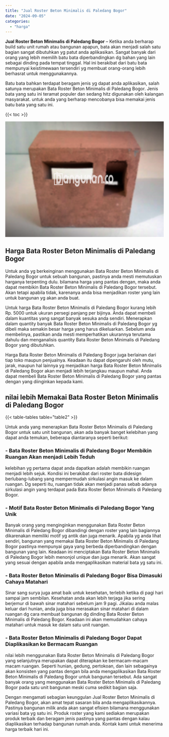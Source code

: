 ```yaml
---
title: "Jual Roster Beton Minimalis di Paledang Bogor"
date: "2024-09-05"
categories: 
  - "harga"
---
```


**Jual Roster Beton Minimalis di Paledang Bogor** – Ketika anda berharap build satu unit rumah atau bangunan apapun, bata akan menjadi salah satu bagian sangat dibutuhkan yg patut anda aplikasikan. Sangat banyak dari orang yang lebih memilih batu bata diperbandingkan dg bahan yang lain sebagai dinding pada tempat tinggal. Hal ini berakibat dari batu bata mempunyai keistimewaan tersendiri yg membuat orang-orang lebih berhasrat untuk menggunakannya.

Batu bata bahkan terdapat beragam jenis yg dapat anda aplikasikan, salah satunya merupakan Bata Roster Beton Minimalis di Paledang Bogor. Jenis bata yang satu ini teramat populer dan sedang hitz digunakan oleh kalangan masyarakat. untuk anda yang berharap mencobanya bisa memakai jenis batu bata yang satu ini.

{{< toc >}}

![Jual Roster Beton Minimalis di Paledang Bogor](/images/bata-roster-minimalis-32.png)

## Harga Bata Roster Beton Minimalis di Paledang Bogor

Untuk anda yg berkeinginan menggunakan Bata Roster Beton Minimalis di Paledang Bogor untuk sebuah bangunan, pastinya anda mesti memutuskan harganya terpenting dulu. bilamana harga yang pantas dengan, maka anda dapat membikin Bata Roster Beton Minimalis di Paledang Bogor tersebut. Akan tetapi apabila tidak, karenanya anda bisa menjadikan roster yang lain untuk bangunan yg akan anda buat.

Untuk harga Bata Roster Beton Minimalis di Paledang Bogor kurang lebih Rp. 5000 untuk ukuran persegi panjang per bijinya. Anda dapat membeli dalam kuantitas yang sangat banyak sesuka anda sendiri. Menerapkan dalam quantity banyak Bata Roster Beton Minimalis di Paledang Bogor yg dibeli maka semakin besar harga yang harus dikeluarkan. Sebelum anda membelinya, pastikan anda mesti memperhatikan ukurannya terutama dahulu dan menganalisis quantity Bata Roster Beton Minimalis di Paledang Bogor yang dibutuhkan.

Harga Bata Roster Beton Minimalis di Paledang Bogor juga berlainan dari tiap toko maupun penjualnya. Keadaan itu dapat dipengaruhi oleh mutu, jarak, maupun hal lainnya yg menjadikan harga Bata Roster Beton Minimalis di Paledang Bogor akan menjadi lebih terjangkau maupun mahal. Anda dapat membeli Bata Roster Beton Minimalis di Paledang Bogor yang pantas dengan yang diinginkan kepada kami.

## nilai lebih Memakai Bata Roster Beton Minimalis di Paledang Bogor

{{< table-tables table="table2" >}}

Untuk anda yang menerapkan Bata Roster Beton Minimalis di Paledang Bogor untuk satu unit bangunan, akan ada banyak banget kelebihan yang dapat anda temukan, beberapa diantaranya seperti berikut:

### \- Bata Roster Beton Minimalis di Paledang Bogor Membikin Ruangan Akan menjadi Lebih Teduh

kelebihan yg pertama dapat anda dapatkan adalah membikin ruangan menjadi lebih sejuk. Kondisi ini berakibat dari roster bata didesign berlubang-lubang yang mempermudah sirkulasi angin masuk ke dalam ruangan. Dg seperti itu, ruangan tidak akan menjadi panas sebab adanya sirkulasi angin yang terdapat pada Bata Roster Beton Minimalis di Paledang Bogor.

### \- Motif Bata Roster Beton Minimalis di Paledang Bogor Yang Unik

Banyak orang yang menginginkan menggunakan Bata Roster Beton Minimalis di Paledang Bogor dibandingi dengan roster yang lain bagiannya dikarenakan memiliki motif yg antik dan juga menarik. Apabila yg anda lihat sendiri, bangunan yang memakai Bata Roster Beton Minimalis di Paledang Bogor pastinya mempunyai gaya yang berbeda diperbandingkan dengan bangunan yang lain. Keadaan ini menciptakan Bata Roster Beton Minimalis di Paledang Bogor lebih menonjol unique dan juga menarik. Akan sangat yang sesuai dengan apabila anda mengaplikasikan material bata yg satu ini.

### \- Bata Roster Beton Minimalis di Paledang Bogor Bisa Dimasuki Cahaya Matahari

Sinar sang surya juga amat baik untuk kesehatan, terlebih ketika di pagi hari sampai jam sembilan. Kesehatan anda akan lebih terjaga jika sering berjemur di bawah sinar matahari sebelum jam 9 pagi. Jikalau anda malas keluar dari hunian, anda juga bisa merasakan sinar matahari di dalam ruangan dg cara membuat bangunan dg dinding Bata Roster Beton Minimalis di Paledang Bogor. Keadaan ini akan memudahkan cahaya matahari untuk masuk ke dalam satu unit ruangan.

### \- Bata Roster Beton Minimalis di Paledang Bogor Dapat Diaplikasikan ke Bermacam Ruangan

nilai lebih menggunakan Bata Roster Beton Minimalis di Paledang Bogor yang selanjutnya merupakan dapat diterapkan ke bermacam-macam macam ruangan. Seperti hunian, gedung, pertokoan, dan lain sebagainya akan konsisten yang pantas dengan bila anda mengaplikasikan Bata Roster Beton Minimalis di Paledang Bogor untuk bangunan tersebut. Ada sangat banyak orang yang menggunakan Bata Roster Beton Minimalis di Paledang Bogor pada satu unit bangunan meski cuma sedikit bagian saja.

Dengan mengamati sebagian keunggulan Jual Roster Beton Minimalis di Paledang Bogor, akan amat tepat sasaran bila anda mengaplikasikannya. Pastinya bangunan milik anda akan sangat efisien bilamana menggunakan variasi bata yg satu ini. Produk roster yang kami sediakan merupakan produk terbaik dan beragam jenis pastinya yang pantas dengan kalau diaplikasikan terhadap bangunan rumah anda. Kontak kami untuk menerima harga terbaik hari ini.
